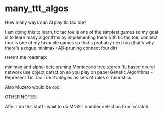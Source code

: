# many_ttt_algos
 How many ways can AI play tic tac toe?

I am doing this to learn, tic tac toe is one of the simplest games so my goal is to learn many algorithms by implementing them with tic tac toe, connect four is one of my favourite games so that's probably next too (that's why there's a rogue minimax +AB-pruning connect four dir)

Here's the roadmap:

minimax and alpha-beta pruning
Montecarlo tree search
RL based neural network
use object detection so you play on paper
Genetic Algorithms - Represent Tic Tac Toe strategies as sets of rules or heuristics.

Also Muzero would be cool

OTHER NOTES:

After I do this stuff I want to do MNIST number detection from scratch.
